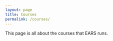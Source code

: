 ```yaml
---
layout: page
title: Courses
permalink: /courses/
---
```


This page is all about the courses that EARS runs.
